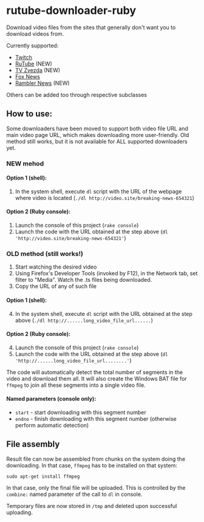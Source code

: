 # rutube-downloader-ruby

Download video files from the sites that generally don't want you to download videos from.

Currently supported:
  * [Twitch](https://www.twitch.tv/)
  * [RuTube](https://rutube.ru/) (NEW)
  * [TV Zvezda](https://tvzvezda.ru/) (NEW)
  * [Fox News](https://www.foxnews.com)
  * [Rambler News](https://news.rambler.ru/video/) (NEW)
  
Others can be added too through respective subclasses
  
## How to use:
Some downloaders have been moved to support both video file URL and main video page URL, which makes downloading more user-friendly. Old method still works, but it is not available for ALL supported downloaders yet.

### NEW mehod

#### Option 1 (shell):
1. In the system shell, execute `dl` script with the URL of the webpage where video is located (`./dl http://video.site/breaking-news-654321`)

#### Option 2 (Ruby console):
1. Launch the console of this project (`rake console`)
2. Launch the code with the URL obtained at the step above (`dl 'http://video.site/breaking-news-654321'`)

### OLD method (still works!)

1. Start watching the desired video
2. Using Firefox's Developer Tools (invoked by F12), in the Network tab, set filter to "Media". Watch the .ts files being downloaded.
3. Copy the URL of any of such file

#### Option 1 (shell):
4. In the system shell, execute `dl` script with the URL obtained at the step above (`./dl http://......long_video_file_url......`)

#### Option 2 (Ruby console):
4. Launch the console of this project (`rake console`)
5. Launch the code with the URL obtained at the step above (`dl 'http://......long_video_file_url........'`)

The code will automatically detect the total number of segments in the video and download them all. It will also create the Windows BAT file for `ffmpeg` to join all these segments into a single video file.

#### Named parameters (console only):
  * `start` - start downloading with this segment number
  * `endno` - finish downloading with this segment number (otherwise perform automatic detection)

## File assembly

Result file can now be assembled from chunks on the system doing the downloading. In that case, `ffmpeg` has to be installed on that system:

  `sudo apt-get install ffmpeg`

In that case, only the final file will be uploaded. This is controlled by the `combine:` named parameter of the call to `dl` in console.

Temporary files are now stored in `/tmp` and deleted upon successful uploading.

